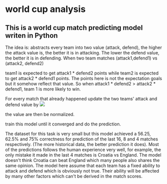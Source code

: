 # world cup analysis

## This is a world cup match predicting model writen in Python

The idea is: abstracts every team into two value (attack, defend),  the higher the attack value is, the better it is in attacking. The lower the defend value, the better it is in defending. When two team matches (attack1,defend1) vs (attack2, defend2)

team1 is expected to get attack1 * defend2 points while team2 is expected to get attack2 * defend1 points. The points here is not the expectation goals but it somehow reflect that value. So when attack1 * defend2 > attack2 * defend1, team 1 is more likely to win.

For every match that already happened update the two teams' attack and defend value by 
![](https://i.imgur.com/defDOk5.png)

the value are then be normalized.

train this model until it converged and do the prediction.

The dataset for this task is very small but this model achieved a 56.25, 62.5% and 75% correctness for prediction of the last 16, 8 and 4 matches respectively. (The more historical data, the better prediction it does). Most of the predictions follows the human experience very well, for example, the only mistake it made in the last 4 matches is Croatia vs England. The model doesn't think Croatia can beat England which many people also shares the same opinion. The model here assume that each team has a fixed ability to attack and defend which is obviously not true. Their ability will be affected by many other factors which can't be derived in the match scores.



